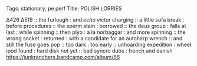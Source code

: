Tags: stationary, pe perf
Title: POLISH LORRIES
  
∆426 ∆519 :: the furlough : and _echo victor_ charging :: a little sofa break : before procedures :: the sperm stain : borrowed :: the deus group : falls at last : while spinning :: then plyo : a la norbaggar : and more spinning :: the wrong socket : returned : with a candidate for an autoharp wrench :: and still the fuse goes pop :: too dark : too early :: unhoarding expedition : wheel ipod found : hard disk not yet :: bad syncro dubs : french and danish 
<https://junkranchers.bandcamp.com/album/86>